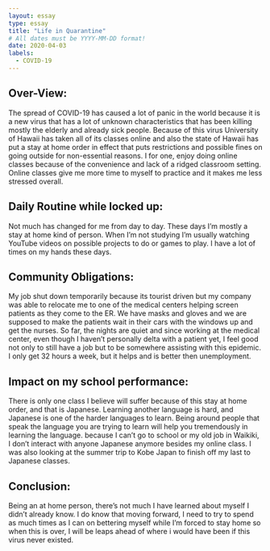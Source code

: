 ```yaml
---
layout: essay
type: essay
title: "Life in Quarantine"
# All dates must be YYYY-MM-DD format!
date: 2020-04-03
labels:
  - COVID-19
---
```


Over-View:
---
The spread of COVID-19 has caused a lot of panic in the world because it is a new virus that has a lot of unknown characteristics that has been killing mostly the elderly and already sick people. Because of this virus University of Hawaii has taken all of its classes online and also the state of Hawaii has put a stay at home order in effect that puts restrictions and possible fines on going outside for non-essential reasons. I for one, enjoy doing online classes because of the convenience and lack of a ridged classroom setting. Online classes give me more time to myself to practice and it makes me less stressed overall.

Daily Routine while locked up:
---
Not much has changed for me from day to day. These days I’m mostly a stay at home kind of person. When I’m not studying I’m usually watching YouTube videos on possible projects to do or games to play. I have a lot of times on my hands these days.
 

Community Obligations:
---
 My job shut down temporarily because its tourist driven but my company was able to relocate me to one of the medical centers helping screen patients as they come to the ER. We have masks and gloves and we are supposed to make the patients wait in their cars with the windows up and get the nurses. So far, the nights are quiet and since working at the medical center, even though I haven’t personally delta with a patient yet, I feel good not only to still have a job but to be somewhere assisting with this epidemic. I only get 32 hours a week, but it helps and is better then unemployment.

Impact on my school performance:
---
There is only one class I believe will suffer because of this stay at home order, and that is Japanese. Learning another language is hard, and Japanese is one of the harder languages to learn. Being around people that speak the language you are trying to learn will help you tremendously in learning the language. because I can’t go to school or my old job in Waikiki, I don’t interact with anyone Japanese anymore besides my online class. I was also looking at the summer trip to Kobe Japan to finish off my last to Japanese classes. 

Conclusion:
---
Being an at home person, there’s not much I have learned about myself I didn’t already know. I do know that moving forward, I need to try to spend as much times as I can on bettering myself while I’m forced to stay home so when this is over, I will be leaps ahead of where i would have been if this virus never existed.


